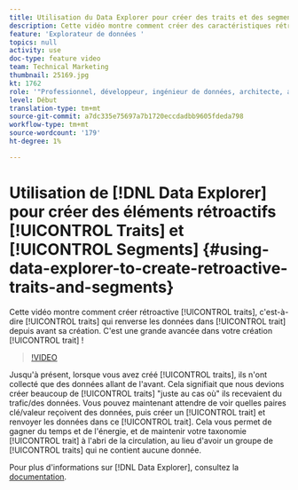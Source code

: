 ```yaml
---
title: Utilisation du Data Explorer pour créer des traits et des segments rétroactifs
description: Cette vidéo montre comment créer des caractéristiques rétroactives, c'est-à-dire des caractéristiques qui renvoient des données vers la caractéristique d'avant sa création. C'est une grande percée dans la création de votre trait !
feature: 'Explorateur de données '
topics: null
activity: use
doc-type: feature video
team: Technical Marketing
thumbnail: 25169.jpg
kt: 1762
role: '"Professionnel, développeur, ingénieur de données, architecte, architecte de données, administrateur, responsable"'
level: Début
translation-type: tm+mt
source-git-commit: a7dc335e75697a7b1720eccdadbb9605fdeda798
workflow-type: tm+mt
source-wordcount: '179'
ht-degree: 1%

---
```



# Utilisation de [!DNL Data Explorer] pour créer des éléments rétroactifs [!UICONTROL Traits] et [!UICONTROL Segments] {#using-data-explorer-to-create-retroactive-traits-and-segments}

Cette vidéo montre comment créer rétroactive [!UICONTROL traits], c&#39;est-à-dire [!UICONTROL traits] qui renverse les données dans [!UICONTROL trait] depuis avant sa création. C&#39;est une grande avancée dans votre création [!UICONTROL trait] !

>[!VIDEO](https://video.tv.adobe.com/v/25169/?quality=12)

Jusqu&#39;à présent, lorsque vous avez créé [!UICONTROL traits], ils n&#39;ont collecté que des données allant de l&#39;avant. Cela signifiait que nous devions créer beaucoup de [!UICONTROL traits] &quot;juste au cas où&quot; ils recevaient du trafic/des données. Vous pouvez maintenant attendre de voir quelles paires clé/valeur reçoivent des données, puis créer un [!UICONTROL trait] et renvoyer les données dans ce [!UICONTROL trait]. Cela vous permet de gagner du temps et de l&#39;énergie, et de maintenir votre taxonomie [!UICONTROL trait] à l&#39;abri de la circulation, au lieu d&#39;avoir un groupe de [!UICONTROL traits] qui ne contient aucune donnée.

Pour plus d&#39;informations sur [!DNL Data Explorer], consultez la [documentation](https://experiencecloud.adobe.com/resources/help/en_US/aam/data-explorer.html).